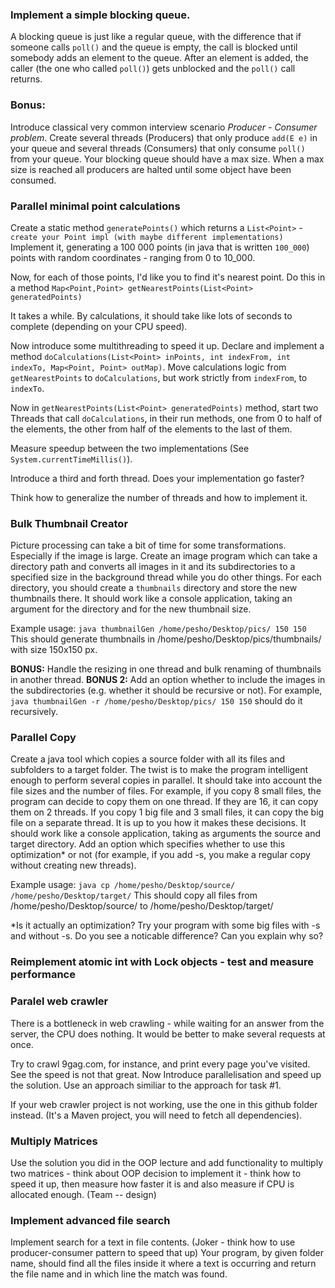 ### Implement a simple blocking queue.
A blocking queue is just like a regular queue, with the difference that if someone calls `poll()` and the queue is empty, the call is blocked until somebody adds an element to the queue. After an element is added, the caller (the one who called `poll()`) gets unblocked and the `poll()` call returns.

### Bonus:
Introduce classical very common interview scenario *Producer - Consumer problem*. Create several threads (Producers) that only produce `add(E e)` in your queue and several threads (Consumers) that only consume `poll()` from your queue. Your blocking queue should have a max size. When a max size is reached all producers are halted until some object have been consumed.

### Parallel minimal point calculations

Create a static method `generatePoints()` which returns a `List<Point>` - `create your Point impl (with maybe different implementations)`
Implement it, generating a 100 000 points (in java that is written `100_000`) points with random coordinates - ranging from 0 to 10_000.

Now, for each of those points, I'd like you to find it's nearest point. Do this in a method `Map<Point,Point> getNearestPoints(List<Point> generatedPoints)`

It takes a while. By calculations, it should take like lots of seconds to complete (depending on your CPU speed).

Now introduce some multithreading to speed it up.
Declare and implement a method `doCalculations(List<Point> inPoints, int indexFrom, int indexTo, Map<Point, Point> outMap)`.
Move calculations logic from `getNearestPoints` to `doCalculations`, but work strictly from `indexFrom`, to `indexTo`.

Now in `getNearestPoints(List<Point> generatedPoints)` method, start two Threads that call `doCalculations`, in their run methods, one from 0 to half of the elements, the other from half of the elements to the last of them.

Measure speedup between the two implementations (See `System.currentTimeMillis()`).

Introduce a third and forth thread. Does your implementation go faster?

Think how to generalize the number of threads and how to implement it.

### Bulk Thumbnail Creator
Picture processing can take a bit of time for some transformations. Especially if the image is large. Create an image program which can take a directory path and converts all images in it and its subdirectories to a specified size in the background thread while you do other things. For each directory, you should create a `thumbnails` directory and store the new thumbnails there. It should work like a console application, taking an argument for the directory and for the new thumbnail size.

Example usage: `java thumbnailGen /home/pesho/Desktop/pics/ 150 150`
This should generate thumbnails in /home/pesho/Desktop/pics/thumbnails/ with size 150x150 px.

**BONUS:** Handle the resizing in one thread and bulk renaming of thumbnails in another thread.
**BONUS 2:** Add an option whether to include the images in the subdirectories (e.g. whether it should be recursive or not). For example,  `java thumbnailGen -r /home/pesho/Desktop/pics/ 150 150` should do it recursively.

### Parallel Copy
Create a java tool which copies a source folder with all its files and subfolders to a target folder. The twist is to make the program intelligent enough to perform several copies in parallel. It should take into account the file sizes and the number of files. For example, if you copy 8 small files, the program can decide to copy them on one thread. If they are 16, it can copy them on 2 threads. If you copy 1 big file and 3 small files, it can copy the big file on a separate thread. It is up to you how it makes these decisions. It should work like a console application, taking as arguments the source and target directory. Add an option which specifies whether to use this optimization* or not (for example, if you add -s, you make a regular copy without creating new threads).

Example usage: `java cp /home/pesho/Desktop/source/ /home/pesho/Desktop/target/`
This should copy all files from /home/pesho/Desktop/source/ to /home/pesho/Desktop/target/

*Is it actually an optimization? Try your program with some big files with -s and without -s. Do you see a noticable difference? Can you explain why so?


### Reimplement atomic int with Lock objects - test and measure performance

###  Paralel web crawler

There is a bottleneck in web crawling - while waiting for an answer from the server, the CPU does nothing.
It would be better to make several requests at once.

Try to crawl 9gag.com, for instance, and print every page you've visited. See the speed is not that great.
Now Introduce parallelisation and speed up the solution. Use an approach similiar to the approach for task #1.

If your web crawler project is not working, use the one in this github folder instead. (It's a Maven project, you will need to fetch all dependencies).


### Multiply Matrices
Use the solution you did in the OOP lecture and add functionality to multiply two matrices - think about OOP decision to implement it - think how to speed it up, then measure how faster it is and also measure if CPU is allocated enough. (Team -- design)


### Implement advanced file search
Implement search for a text in file contents. (Joker - think how to use producer-consumer pattern to speed that up)
Your program, by given folder name, should find all the files inside it where a text is occurring and return the file name and in which line the match was found.

